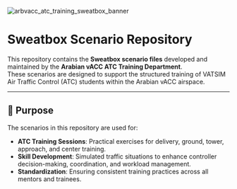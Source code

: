 ![arbvacc_atc_training_sweatbox_banner](https://github.com/user-attachments/assets/056022ee-debb-48bf-b4f0-5e20636d3b1e)
# Sweatbox Scenario Repository
This repository contains the **Sweatbox scenario files** developed and maintained by the **Arabian vACC ATC Training Department**.  
These scenarios are designed to support the structured training of VATSIM Air Traffic Control (ATC) students within the Arabian vACC airspace.

---

## 📖 Purpose

The scenarios in this repository are used for:
- **ATC Training Sessions**: Practical exercises for delivery, ground, tower, approach, and center training.
- **Skill Development**: Simulated traffic situations to enhance controller decision-making, coordination, and workload management.
- **Standardization**: Ensuring consistent training practices across all mentors and trainees.

